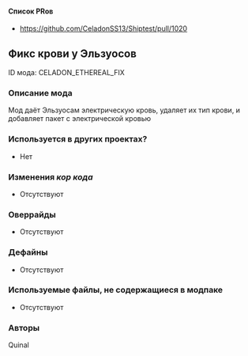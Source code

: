 
#### Список PRов

- https://github.com/CeladonSS13/Shiptest/pull/1020

## Фикс крови у Эльзуосов

ID мода: CELADON_ETHEREAL_FIX

### Описание мода

Мод даёт Эльзуосам электрическую кровь, удаляет их тип крови, и добавляет пакет с электрической кровью

### Используется в других проектах?
- Нет

### Изменения *кор кода*

- Отсутствуют

### Оверрайды

- Отсутствуют

### Дефайны

- Отсутствуют

### Используемые файлы, не содержащиеся в модпаке

- Отсутствуют

### Авторы

Quinal
